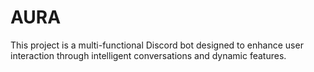 # AURA
This project is a multi-functional Discord bot designed to enhance user interaction through intelligent conversations and dynamic features.

